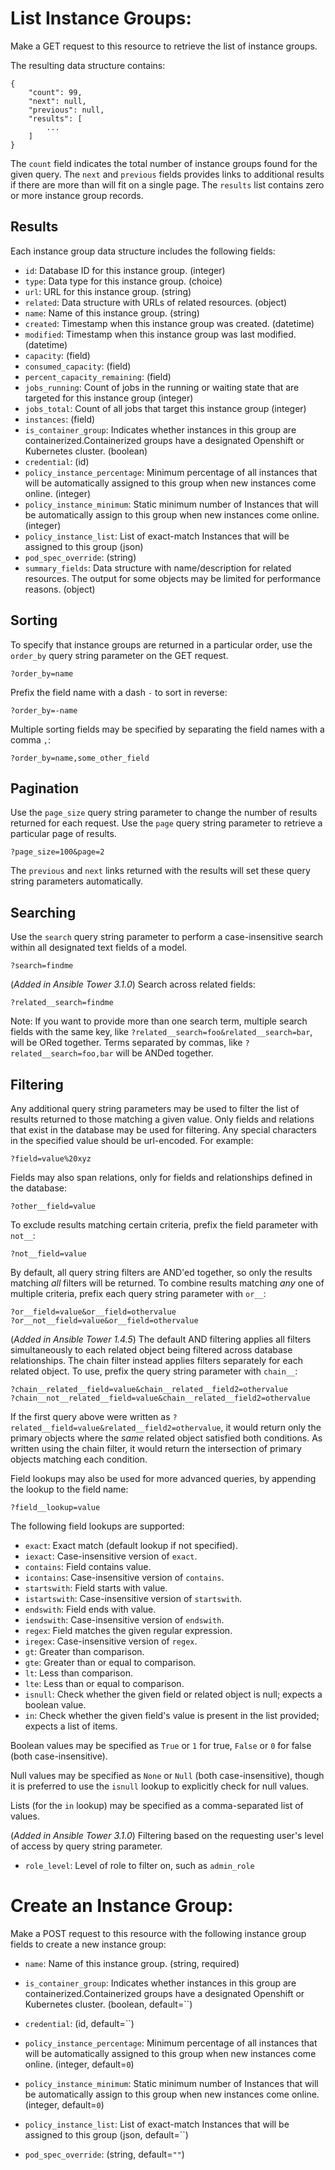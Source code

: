 # List Instance Groups:

Make a GET request to this resource to retrieve the list of
instance groups.

The resulting data structure contains:

    {
        "count": 99,
        "next": null,
        "previous": null,
        "results": [
            ...
        ]
    }

The `count` field indicates the total number of instance groups
found for the given query.  The `next` and `previous` fields provides links to
additional results if there are more than will fit on a single page.  The
`results` list contains zero or more instance group records.  

## Results

Each instance group data structure includes the following fields:

* `id`: Database ID for this instance group. (integer)
* `type`: Data type for this instance group. (choice)
* `url`: URL for this instance group. (string)
* `related`: Data structure with URLs of related resources. (object)
* `name`: Name of this instance group. (string)
* `created`: Timestamp when this instance group was created. (datetime)
* `modified`: Timestamp when this instance group was last modified. (datetime)
* `capacity`:  (field)
* `consumed_capacity`:  (field)
* `percent_capacity_remaining`:  (field)
* `jobs_running`: Count of jobs in the running or waiting state that are targeted for this instance group (integer)
* `jobs_total`: Count of all jobs that target this instance group (integer)
* `instances`:  (field)
* `is_container_group`: Indicates whether instances in this group are containerized.Containerized groups have a designated Openshift or Kubernetes cluster. (boolean)
* `credential`:  (id)
* `policy_instance_percentage`: Minimum percentage of all instances that will be automatically assigned to this group when new instances come online. (integer)
* `policy_instance_minimum`: Static minimum number of Instances that will be automatically assign to this group when new instances come online. (integer)
* `policy_instance_list`: List of exact-match Instances that will be assigned to this group (json)
* `pod_spec_override`:  (string)
* `summary_fields`: Data structure with name/description for related resources.  The output for some objects may be limited for performance reasons. (object)



## Sorting

To specify that instance groups are returned in a particular
order, use the `order_by` query string parameter on the GET request.

    ?order_by=name

Prefix the field name with a dash `-` to sort in reverse:

    ?order_by=-name

Multiple sorting fields may be specified by separating the field names with a
comma `,`:

    ?order_by=name,some_other_field

## Pagination

Use the `page_size` query string parameter to change the number of results
returned for each request.  Use the `page` query string parameter to retrieve
a particular page of results.

    ?page_size=100&page=2

The `previous` and `next` links returned with the results will set these query
string parameters automatically.

## Searching

Use the `search` query string parameter to perform a case-insensitive search
within all designated text fields of a model.

    ?search=findme

(_Added in Ansible Tower 3.1.0_) Search across related fields:

    ?related__search=findme

Note: If you want to provide more than one search term, multiple
search fields with the same key, like `?related__search=foo&related__search=bar`,
will be ORed together. Terms separated by commas, like `?related__search=foo,bar`
will be ANDed together.

## Filtering

Any additional query string parameters may be used to filter the list of
results returned to those matching a given value.  Only fields and relations
that exist in the database may be used for filtering.  Any special characters
in the specified value should be url-encoded. For example:

    ?field=value%20xyz

Fields may also span relations, only for fields and relationships defined in
the database:

    ?other__field=value

To exclude results matching certain criteria, prefix the field parameter with
`not__`:

    ?not__field=value

By default, all query string filters are AND'ed together, so
only the results matching *all* filters will be returned.  To combine results
matching *any* one of multiple criteria, prefix each query string parameter
with `or__`:

    ?or__field=value&or__field=othervalue
    ?or__not__field=value&or__field=othervalue

(_Added in Ansible Tower 1.4.5_) The default AND filtering applies all filters
simultaneously to each related object being filtered across database
relationships.  The chain filter instead applies filters separately for each
related object. To use, prefix the query string parameter with `chain__`:

    ?chain__related__field=value&chain__related__field2=othervalue
    ?chain__not__related__field=value&chain__related__field2=othervalue

If the first query above were written as
`?related__field=value&related__field2=othervalue`, it would return only the
primary objects where the *same* related object satisfied both conditions.  As
written using the chain filter, it would return the intersection of primary
objects matching each condition.

Field lookups may also be used for more advanced queries, by appending the
lookup to the field name:

    ?field__lookup=value

The following field lookups are supported:

* `exact`: Exact match (default lookup if not specified).
* `iexact`: Case-insensitive version of `exact`.
* `contains`: Field contains value.
* `icontains`: Case-insensitive version of `contains`.
* `startswith`: Field starts with value.
* `istartswith`: Case-insensitive version of `startswith`.
* `endswith`: Field ends with value.
* `iendswith`: Case-insensitive version of `endswith`.
* `regex`: Field matches the given regular expression.
* `iregex`: Case-insensitive version of `regex`.
* `gt`: Greater than comparison.
* `gte`: Greater than or equal to comparison.
* `lt`: Less than comparison.
* `lte`: Less than or equal to comparison.
* `isnull`: Check whether the given field or related object is null; expects a
  boolean value.
* `in`: Check whether the given field's value is present in the list provided;
  expects a list of items.

Boolean values may be specified as `True` or `1` for true, `False` or `0` for
false (both case-insensitive).

Null values may be specified as `None` or `Null` (both case-insensitive),
though it is preferred to use the `isnull` lookup to explicitly check for null
values.

Lists (for the `in` lookup) may be specified as a comma-separated list of
values.

(_Added in Ansible Tower 3.1.0_) Filtering based on the requesting user's
level of access by query string parameter.

* `role_level`: Level of role to filter on, such as `admin_role`




# Create an Instance Group:

Make a POST request to this resource with the following instance group
fields to create a new instance group:






* `name`: Name of this instance group. (string, required)








* `is_container_group`: Indicates whether instances in this group are containerized.Containerized groups have a designated Openshift or Kubernetes cluster. (boolean, default=``)
* `credential`:  (id, default=``)
* `policy_instance_percentage`: Minimum percentage of all instances that will be automatically assigned to this group when new instances come online. (integer, default=`0`)
* `policy_instance_minimum`: Static minimum number of Instances that will be automatically assign to this group when new instances come online. (integer, default=`0`)
* `policy_instance_list`: List of exact-match Instances that will be assigned to this group (json, default=``)
* `pod_spec_override`:  (string, default=`""`)